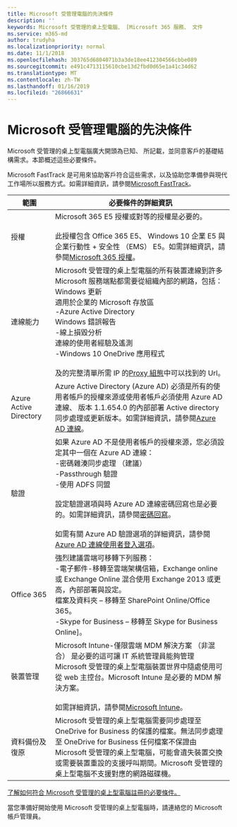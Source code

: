 ```yaml
---
title: Microsoft 受管理電腦的先決條件
description: ''
keywords: Microsoft 受管理的桌上型電腦、 [Microsoft 365 服務、 文件
ms.service: m365-md
author: trudyha
ms.localizationpriority: normal
ms.date: 11/1/2018
ms.openlocfilehash: 303765d6804071b3a3de18ee412304566cbbe089
ms.sourcegitcommit: e491c4713115610cbe13d2fbd0d65e1a41c34d62
ms.translationtype: MT
ms.contentlocale: zh-TW
ms.lasthandoff: 01/16/2019
ms.locfileid: "26866631"
---
```

# <a name="prerequisites-for-microsoft-managed-desktop"></a>Microsoft 受管理電腦的先決條件

<!--This topic is the target for a "Learn more" link in the Admin Portal (aka.ms/prereq-azure); do not delete.-->
<!--from Prerequisites -->

Microsoft 受管理的桌上型電腦廣大開頭為已知、 所記載，並同意客戶的基礎結構需求。本節概述這些必要條件。 

Microsoft FastTrack 是可用來協助客戶符合這些需求，以及協助您準備參與現代工作場所以服務方式。如需詳細資訊，請參閱[Microsoft FastTrack](https://fasttrack.microsoft.com/about)。 

範圍 | 必要條件的詳細資訊
--- | ---
授權 | Microsoft 365 E5 授權或對等的授權是必要的。<br><br>此授權包含 Office 365 E5、 Windows 10 企業 E5 與企業行動性 + 安全性 （EMS） E5。如需詳細資訊，請參閱[Microsoft 365 授權](https://www.microsoft.com/microsoft-365/compare-all-microsoft-365-plans)。
連線能力 |  Microsoft 受管理的桌上型電腦的所有裝置連線到許多 Microsoft 服務端點都需要從組織內部的網路，包括：<br>Windows 更新<br>適用於企業的 Microsoft 存放區<br>-Azure Active Directory<br>Windows 錯誤報告<br>-線上損毀分析<br>連線的使用者經驗及遙測<br>-Windows 10 OneDrive 應用程式<br><br>及的完整清單所需 IP 的[Proxy 組態](../get-ready/network.md)中可以找到的 Url。 
Azure Active Directory |    Azure Active Directory (Azure AD) 必須是所有的使用者帳戶的授權來源或使用者帳戶必須使用 Azure AD 連線、 版本 1.1.654.0 的內部部署 Active directory 同步處理或更新版本。如需詳細資訊，請參閱[Azure AD 連線](https://docs.microsoft.com/azure/active-directory/connect/active-directory-aadconnect)。
驗證 |    如果 Azure AD 不是使用者帳戶的授權來源，您必須設定其中一個在 Azure AD 連線：<br>-密碼雜湊同步處理 （建議）<br>-Passthrough 驗證<br>-使用 ADFS 同盟<br><br>設定驗證選項與時 Azure AD 連線密碼回寫也是必要的。如需詳細資訊，請參閱[密碼回寫](https://docs.microsoft.com/azure/active-directory/authentication/howto-sspr-writeback)。<br><br>如需有關 Azure AD 驗證選項的詳細資訊，請參閱[Azure AD 連線使用者登入選項](https://docs.microsoft.com/azure/active-directory/connect/active-directory-aadconnect-user-signin)。
Office 365 |    強烈建議雲端可移轉下列服務：<br>-電子郵件-移轉至雲端架構信箱，Exchange online 或 Exchange Online 混合使用 Exchange 2013 或更高，內部部署與設定。<br>檔案及資料夾 – 移轉至 SharePoint Online/Office 365。<br>-Skype for Business – 移轉至 Skype for Business Online]。
裝置管理 | Microsoft Intune-僅限雲端 MDM 解決方案 （非混合） 是必要的這可讓 IT 系統管理員能夠管理 Microsoft 受管理的桌上型電腦裝置世界中隨處使用可從 web 主控台。Microsoft Intune 是必要的 MDM 解決方案。<br><br>如需詳細資訊，請參閱[Microsoft Intune](https://www.microsoft.com/cloud-platform/microsoft-intune)。 
資料備份及復原 | Microsoft 受管理的桌上型電腦需要同步處理至 OneDrive for Business 的保護的檔案。無法同步處理至 OneDrive for Business 任何檔案不保證由 Microsoft 受管理的桌上型電腦，可能會遺失裝置交換或需要裝置重設的支援呼叫期間。Microsoft 受管理的桌上型電腦不支援對應的網路磁碟機。  

[了解如何符合 Microsoft 受管理的桌上型電腦註冊的必要條件。](../get-ready/index.md)

當您準備好開始使用 Microsoft 受管理的桌上型電腦時，請連絡您的 Microsoft 帳戶管理員。 
